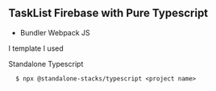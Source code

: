 
## TaskList Firebase with Pure Typescript

- Bundler Webpack JS

I template I used

Standalone Typescript

      $ npx @standalone-stacks/typescript <project name>



      


    

        




